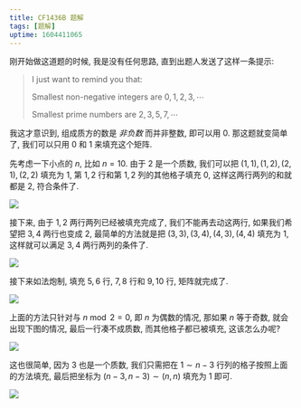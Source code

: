 ```yaml
---
title: CF1436B 题解
tags: [题解]
uptime: 1604411065
---
```


刚开始做这道题的时候, 我是没有任何思路, 直到出题人发送了这样一条提示:

> I just want to remind you that:
>
> Smallest non-negative integers are $0, 1, 2, 3, \cdots$
>
> Smallest prime numbers are $2, 3, 5, 7, \cdots$

我这才意识到, 组成质方的数是 _非负数_ 而并非整数, 即可以用 $0$.
那这题就变简单了, 我们可以只用 $0$ 和 $1$ 来填充这个矩阵.

先考虑一下小点的 $n$, 比如 $n = 10$.
由于 $2$ 是一个质数, 我们可以把 $(1, 1), (1, 2), (2, 1), (2, 2)$ 填充为 $1$,
第 $1, 2$ 行和第 $1, 2$ 列的其他格子填充 $0$, 这样这两行两列的和就都是 $2$,
符合条件了.

![](https://cdn.luogu.com.cn/upload/image_hosting/7vda3nu6.png)

接下来, 由于 $1,2$ 两行两列已经被填充完成了, 我们不能再去动这两行,
如果我们希望把 $3,4$ 两行也变成 $2$,
最简单的方法就是把 $(3, 3), (3, 4), (4, 3), (4, 4)$ 填充为 $1$,
这样就可以满足 $3,4$ 两行两列的条件了.

![](https://cdn.luogu.com.cn/upload/image_hosting/abjdwkry.png)

接下来如法炮制, 填充 $5,6$ 行, $7,8$ 行和 $9,10$ 行, 矩阵就完成了.

![](https://cdn.luogu.com.cn/upload/image_hosting/4z8e318w.png)

上面的方法只针对与 $n \bmod 2 = 0$, 即 $n$ 为偶数的情况, 那如果 $n$ 等于奇数, 就会出现下图的情况, 最后一行凑不成质数, 而其他格子都已被填充, 这该怎么办呢?

![](https://cdn.luogu.com.cn/upload/image_hosting/zvekdkxm.png)

这也很简单, 因为 $3$ 也是一个质数,
我们只需把在 $1 \sim n - 3$ 行列的格子按照上面的方法填充,
最后把坐标为 $(n - 3, n - 3) \sim (n, n)$ 填充为 $1$ 即可.

![](https://cdn.luogu.com.cn/upload/image_hosting/elh2xdlz.png)
